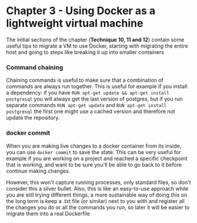 # Chapter 3 - Using Docker as a lightweight virtual machine

The initial sections of the chapter (**Technique 10, 11 and 12**) contain some useful tips to migrate a VM to use Docker, starting with migrating the entire host and going to steps like breaking it up into smaller containers

### Command chaining
Chaining commands is useful to make sure that a combination of commands are always run together. This is useful for example if you install a dependency: if you have `RUN apt-get update && apt-get install postgresql` you will always get the last version of postgres, but if you run separate commands `RUN apt-get update` and `RUN apt-get install postgresql` the first one might use a cached version and therefore not update the repository.

### docker commit
When you are making live changes to a docker container from its inside, you can use `docker commit` to save the state. This can be very useful for example if you are working on a project and reached a specific checkpoint that is working, and want to be sure you'll be able to go back to it before continue making changes.

However, this won't capture running processes, only standard files, so don't consider this a silver bullet. Also, this is like an easy-to-use approach while you are still trying different things; a more sustainable way of doing this on the long term is keep a .txt file (or similar) next to you with and register all the changes you do or all the commands you run, so later it will be easier to migrate them into a real Dockerfile
